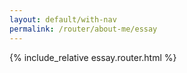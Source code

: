 ```yaml
---
layout: default/with-nav
permalink: /router/about-me/essay
---
```


<style>
  {% include_relative essay.router.css %}
</style>

{% include_relative essay.router.html %}
